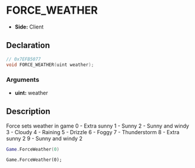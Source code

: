 # FORCE_WEATHER
- **Side:** Client

## Declaration
```cpp
// 0x7EFB5077
void FORCE_WEATHER(uint weather);
```

### Arguments
- **uint:** weather

## Description
Force sets weather in game
0 - Extra sunny
1 - Sunny
2 - Sunny and windy
3 - Cloudy
4 - Raining
5 - Drizzle
6 - Foggy
7 - Thunderstorm
8 - Extra sunny 2
9 - Sunny and windy 2

```lua
Game.ForceWeather(0)
```

```squirrel
Game.ForceWeather(0);
```